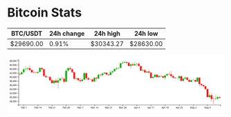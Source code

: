 # Bitcoin Stats

BTC/USDT|24h change|24h high|24h low|
|---|---|---|---|
|$29690.00|0.91%|$30343.27|$28630.00|

<img src="./chart.svg">
